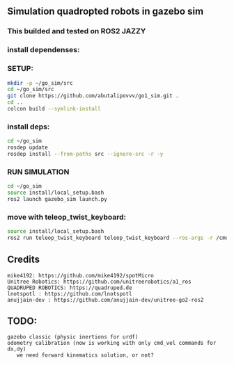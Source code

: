 ## Simulation quadropted robots in gazebo sim

### This builded and tested on ROS2 JAZZY


### install dependenses:



### SETUP:

```bash
mkdir -p ~/go_sim/src
cd ~/go_sim/src
git clone https://github.com/abutalipovvv/go1_sim.git .
cd ..
colcon build --symlink-install
```

### install deps:
```bash
cd ~/go_sim
rosdep update
rosdep install --from-paths src --ignore-src -r -y
```

### RUN SIMULATION

```bash
cd ~/go_sim
source install/local_setup.bash
ros2 launch gazebo_sim launch.py
```


### move with teleop_twist_keyboard:
```bash
source install/local_setup.bash
ros2 run teleop_twist_keyboard teleop_twist_keyboard --ros-args -r /cmd_vel:=/<robot_namespace>/cmd_vel
```


## Credits

    mike4192: https://github.com/mike4192/spotMicro
    Unitree Robotics: https://github.com/unitreerobotics/a1_ros
    QUADRUPED ROBOTICS: https://quadruped.de
    lnotspotl : https://github.com/lnotspotl
    anujjain-dev : https://github.com/anujjain-dev/unitree-go2-ros2

## TODO:
    gazebo classic (physic inertions for urdf)
    odometry calibration (now is working with only cmd_vel commands for dx,dy)
       we need forward kinematics solution, or not?
